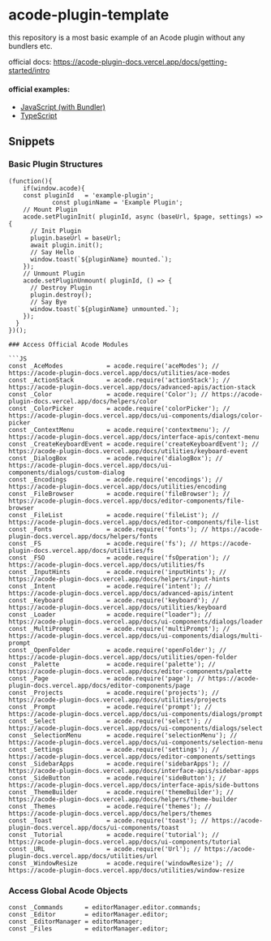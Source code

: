 # acode-plugin-template

this repository is a most basic example of an Acode plugin without any bundlers etc.

official docs: https://acode-plugin-docs.vercel.app/docs/getting-started/intro

#### official examples:

- [JavaScript (with Bundler)](https://github.com/Acode-Foundation/acode-plugin)
- [TypeScript](https://github.com/Acode-Foundation/AcodeTSTemplate)

## Snippets

### Basic Plugin Structures

```JS
(function(){
	if(window.acode){
    const pluginId   = 'example-plugin';
			const pluginName = 'Example Plugin';
    // Mount Plugin
    acode.setPluginInit( pluginId, async (baseUrl, $page, settings) => {
      // Init Plugin
      plugin.baseUrl = baseUrl;
      await plugin.init();
      // Say Hello
      window.toast(`${pluginName} mounted.`);  
    });
    // Unmount Plugin
    acode.setPluginUnmount( pluginId, () => {
      // Destroy Plugin
      plugin.destroy();
      // Say Bye
      window.toast(`${pluginName} unmounted.`);  
    });
  }
})();

### Access Official Acode Modules

```JS
const _AceModes            = acode.require('aceModes'); // https://acode-plugin-docs.vercel.app/docs/utilities/ace-modes
const _ActionStack         = acode.require('actionStack'); // https://acode-plugin-docs.vercel.app/docs/advanced-apis/action-stack
const _Color               = acode.require('Color'); // https://acode-plugin-docs.vercel.app/docs/helpers/color
const _ColorPicker         = acode.require('colorPicker'); // https://acode-plugin-docs.vercel.app/docs/ui-components/dialogs/color-picker
const _ContextMenu         = acode.require('contextmenu'); // https://acode-plugin-docs.vercel.app/docs/interface-apis/context-menu
const _CreateKeyboardEvent = acode.require('createKeyboardEvent'); // https://acode-plugin-docs.vercel.app/docs/utilities/keyboard-event
const _DialogBox           = acode.require('dialogBox'); // https://acode-plugin-docs.vercel.app/docs/ui-components/dialogs/custom-dialog
const _Encodings           = acode.require('encodings'); // https://acode-plugin-docs.vercel.app/docs/utilities/encoding
const _FileBrowser         = acode.require('fileBrowser'); // https://acode-plugin-docs.vercel.app/docs/editor-components/file-browser
const _FileList            = acode.require('fileList'); // https://acode-plugin-docs.vercel.app/docs/editor-components/file-list
const _Fonts               = acode.require('fonts'); // https://acode-plugin-docs.vercel.app/docs/helpers/fonts
const _FS                  = acode.require('fs'); // https://acode-plugin-docs.vercel.app/docs/utilities/fs
const _FSO                 = acode.require('fsOperation'); // https://acode-plugin-docs.vercel.app/docs/utilities/fs
const _InputHints          = acode.require('inputHints'); // https://acode-plugin-docs.vercel.app/docs/helpers/input-hints
const _Intent              = acode.require('intent'); // https://acode-plugin-docs.vercel.app/docs/advanced-apis/intent
const _Keyboard            = acode.require('keyboard'); // https://acode-plugin-docs.vercel.app/docs/utilities/keyboard
const _Loader              = acode.require("loader"); // https://acode-plugin-docs.vercel.app/docs/ui-components/dialogs/loader
const _MultiPrompt         = acode.require('multiPrompt'); // https://acode-plugin-docs.vercel.app/docs/ui-components/dialogs/multi-prompt
const _OpenFolder          = acode.require('openFolder'); // https://acode-plugin-docs.vercel.app/docs/utilities/open-folder
const _Palette             = acode.require('palette'); // https://acode-plugin-docs.vercel.app/docs/editor-components/palette
const _Page                = acode.require('page'); // https://acode-plugin-docs.vercel.app/docs/editor-components/page
const _Projects            = acode.require('projects'); // https://acode-plugin-docs.vercel.app/docs/utilities/projects
const _Prompt              = acode.require('prompt'); // https://acode-plugin-docs.vercel.app/docs/ui-components/dialogs/prompt
const _Select              = acode.require('select'); // https://acode-plugin-docs.vercel.app/docs/ui-components/dialogs/select
const _SelectionMenu       = acode.require('selectionMenu'); // https://acode-plugin-docs.vercel.app/docs/ui-components/selection-menu
const _Settings            = acode.require('settings'); // https://acode-plugin-docs.vercel.app/docs/editor-components/settings
const _SidebarApps         = acode.require('sidebarApps'); // https://acode-plugin-docs.vercel.app/docs/interface-apis/sidebar-apps
const _SideButton          = acode.require('sideButton'); // https://acode-plugin-docs.vercel.app/docs/interface-apis/side-buttons
const _ThemeBuilder        = acode.require('themeBuilder'); // https://acode-plugin-docs.vercel.app/docs/helpers/theme-builder
const _Themes              = acode.require('themes'); // https://acode-plugin-docs.vercel.app/docs/helpers/themes
const _Toast               = acode.require('toast'); // https://acode-plugin-docs.vercel.app/docs/ui-components/toast
const _Tutorial            = acode.require('tutorial'); // https://acode-plugin-docs.vercel.app/docs/ui-components/tutorial
const _URL                 = acode.require('Url'); // https://acode-plugin-docs.vercel.app/docs/utilities/url
const _WindowResize        = acode.require('windowResize'); // https://acode-plugin-docs.vercel.app/docs/utilities/window-resize
```

### Access Global Acode Objects

```JS
const _Commands      = editorManager.editor.commands;
const _Editor        = editorManager.editor;
const _EditorManager = editorManager;
const _Files         = editorManager.editor;
```